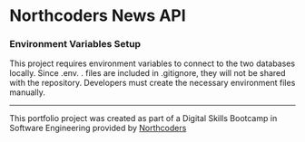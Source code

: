 # Northcoders News API

### Environment Variables Setup

This project requires environment variables to connect to the two databases locally. Since .env. . files are included in .gitignore, they will not be shared with the repository. Developers must create the necessary environment files manually.

---

This portfolio project was created as part of a Digital Skills Bootcamp in Software Engineering provided by [Northcoders](https://northcoders.com/)
